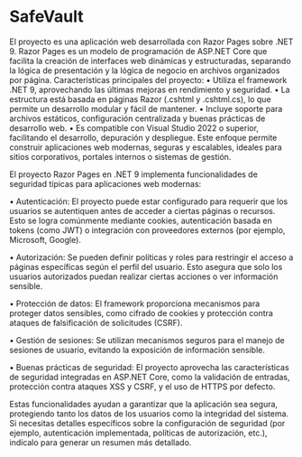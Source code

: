 # SafeVault


El proyecto es una aplicación web desarrollada con Razor Pages sobre .NET 9. Razor Pages es un modelo de programación de ASP.NET Core que facilita la creación de interfaces web dinámicas y estructuradas, separando la lógica de presentación y la lógica de negocio en archivos organizados por página.
Características principales del proyecto:
•	Utiliza el framework .NET 9, aprovechando las últimas mejoras en rendimiento y seguridad.
•	La estructura está basada en páginas Razor (.cshtml y .cshtml.cs), lo que permite un desarrollo modular y fácil de mantener.
•	Incluye soporte para archivos estáticos, configuración centralizada y buenas prácticas de desarrollo web.
•	Es compatible con Visual Studio 2022 o superior, facilitando el desarrollo, depuración y despliegue.
Este enfoque permite construir aplicaciones web modernas, seguras y escalables, ideales para sitios corporativos, portales internos o sistemas de gestión.



El proyecto Razor Pages en .NET 9 implementa funcionalidades de seguridad típicas para aplicaciones web modernas:

•	Autenticación: El proyecto puede estar configurado para requerir que los usuarios se autentiquen antes de acceder a ciertas páginas o recursos. Esto se logra comúnmente mediante cookies, autenticación basada en tokens (como JWT) o integración con proveedores externos (por ejemplo, Microsoft, Google).

•	Autorización: Se pueden definir políticas y roles para restringir el acceso a páginas específicas según el perfil del usuario. Esto asegura que solo los usuarios autorizados puedan realizar ciertas acciones o ver información sensible.

•	Protección de datos: El framework proporciona mecanismos para proteger datos sensibles, como cifrado de cookies y protección contra ataques de falsificación de solicitudes (CSRF).

•	Gestión de sesiones: Se utilizan mecanismos seguros para el manejo de sesiones de usuario, evitando la exposición de información sensible.

•	Buenas prácticas de seguridad: El proyecto aprovecha las características de seguridad integradas en ASP.NET Core, como la validación de entradas, protección contra ataques XSS y CSRF, y el uso de HTTPS por defecto.

Estas funcionalidades ayudan a garantizar que la aplicación sea segura, protegiendo tanto los datos de los usuarios como la integridad del sistema. Si necesitas detalles específicos sobre la configuración de seguridad (por ejemplo, autenticación implementada, políticas de autorización, etc.), indícalo para generar un resumen más detallado.
